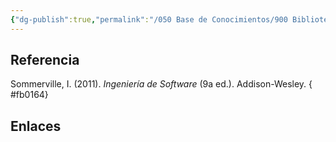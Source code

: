 ```yaml
---
{"dg-publish":true,"permalink":"/050 Base de Conocimientos/900 Biblioteca/Zk Lit (Sommerville, 2011) Ingeniería del Software/","tags":["digitalGarden"]}
---
```


## Referencia
Sommerville, I. (2011). _Ingeniería de Software_ (9a ed.). Addison-Wesley.
{ #fb0164}


## Enlaces


